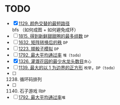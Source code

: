
#  TODO
- [x] [1129. 颜色交替的最短路径](https://leetcode.cn/problems/shortest-path-with-alternating-colors/submissions/)  
        bfs （如何成图 + 如何避免成环）
- [ ] [1815. 得到新鲜甜甜圈的最多组数](https://leetcode.cn/problems/maximum-number-of-groups-getting-fresh-donuts/) `DP`
- [ ] [1632. 矩阵转换后的秩](https://leetcode.cn/problems/rank-transform-of-a-matrix/) `DP`
- [ ] [1223. 掷骰子模拟](https://leetcode.cn/problems/dice-roll-simulation/) `DP`  
- [ ] [1792. 最大平均通过率](https://leetcode.cn/problems/maximum-average-pass-ratio/) `堆（todo）`  
- [x] [1326. 灌溉花园的最少水龙头数目]()`贪心`     
- [ ] [1139. 最大的以 1 为边界的正方形](https://leetcode.cn/problems/largest-1-bordered-square/) `枚举`，`DP（todo）`  
- [ ] 1238. 循环码排列   
- [ ] 1140. 石子游戏 II`DP`  
- [ ]  [1792. 最大平均通过率](https://leetcode.cn/problems/maximum-average-pass-ratio/)`堆`  
